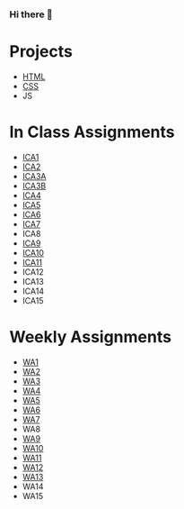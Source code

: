 ### Hi there 👋

<!--
**nasm4646/nasm4646** is a ✨ _special_ ✨ repository because its `README.md` (this file) appears on your GitHub profile.

Here are some ideas to get you started:

- 🔭 I’m currently working on ...
- 🌱 I’m currently learning ...
- 👯 I’m looking to collaborate on ...
- 🤔 I’m looking for help with ...
- 💬 Ask me about ...
- 📫 How to reach me: ...
- 😄 Pronouns: ...
- ⚡ Fun fact: ...
-->

# Projects
- [HTML](/html-midterm/page5.html)
- [CSS](/index.html)
- JS

# In Class Assignments
- [ICA1](/ica/ica1.pdf)
- [ICA2](/ica/ica2.pdf)
- [ICA3A](/ica/ica3a.html)
- [ICA3B](/ica/ica3b.html)
- [ICA4](/ica/ica4.html)
- [ICA5](/ica/ica5/ica5.html)
- [ICA6](/ica/ica6/ica6-part1.html)
- [ICA7](/ica/ica7/ica7.html)
- ICA8
- [ICA9](/ica/ica9.html)
- [ICA10](/ica/ica10.html)
- [ICA11](/ica/ica11/ica11.html)
- ICA12
- ICA13
- ICA14
- ICA15

# Weekly Assignments
- [WA1](/wa/wa1.html)
- [WA2](/wa/wa2.html)
- [WA3](/wa/wa3.html)
- [WA4](/wa/wa4.html)
- [WA5](/wa/wa5.html)
- [WA6](/wa/wa6/index.html)
- [WA7](/wa/wa7/wa7.html)
- WA8
- [WA9](/wa/wa9/index.html)
- [WA10](wa/wa10/assignment10.html)
- [WA11](wa/wa11/wa11.html)
- [WA12](wa/wa12/wa12.html)
- [WA13](wa/wa13%20copy/wa13copy.html)
- WA14
- WA15